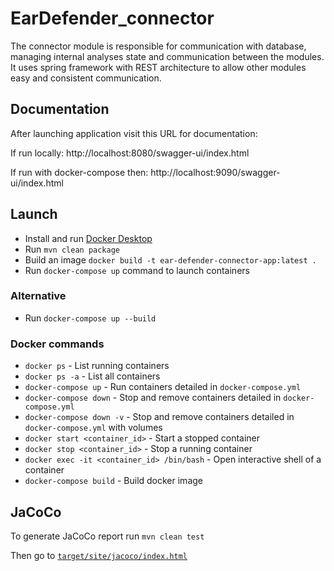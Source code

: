 # EarDefender_connector

The connector module is responsible for communication with database, managing internal analyses state and communication between the modules. It uses
spring framework with REST architecture to allow other modules easy and consistent communication.

## Documentation

After launching application visit this URL for documentation:

If run locally: http://localhost:8080/swagger-ui/index.html

If run with docker-compose then: http://localhost:9090/swagger-ui/index.html


## Launch

- Install and run [Docker Desktop](https://www.docker.com/products/docker-desktop/)
- Run `mvn clean package`
- Build an image `docker build -t ear-defender-connector-app:latest .`
- Run `docker-compose up` command to launch containers

### Alternative
- Run `docker-compose up --build`

### Docker commands

- `docker ps` - List running containers
- `docker ps -a` - List all containers
- `docker-compose up` - Run containers detailed in `docker-compose.yml`
- `docker-compose down` - Stop and remove containers detailed in `docker-compose.yml`
- `docker-compose down -v` - Stop and remove containers detailed in `docker-compose.yml` with volumes
- `docker start <container_id>` - Start a stopped container
- `docker stop <container_id>` - Stop a running container
- `docker exec -it <container_id> /bin/bash` - Open interactive shell of a container
- `docker-compose build` - Build docker image

## JaCoCo

To generate JaCoCo report run `mvn clean test`

Then go to [`target/site/jacoco/index.html`](target/site/jacoco/index.html)
